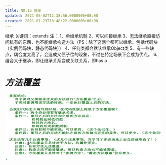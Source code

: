 ```yaml
---
title: NO.15 继承
updated: 2021-05-02T12:38:56.0000000+08:00
created: 2021-01-23T18:48:22.0000000+08:00
---
```


继承
关键词：extends
注：
1、单继承机制
2、可以间接继承
3、无法继承直接访问私有的东西，也不能继承构造方法（PS：除了这两个都可以继承，包括代码块（实例代码块，静态代码块））
4、任何类都会默认继承Object类
5、有一些缺点，耦合度太高了，会造成父债子偿的现象，不过在特定场景下会成为优点。
6、组合大于继承，即让继承关系变成关联关系，即has a

# *方法覆盖*

![image1](Java学习/1.%20JavaSE/resources/image1-9.png)

